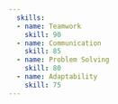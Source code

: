 ```yaml
---
  skills:
  - name: Teamwork
    skill: 90
  - name: Communication
    skill: 85
  - name: Problem Solving
    skill: 80
  - name: Adaptability
    skill: 75
---
```


